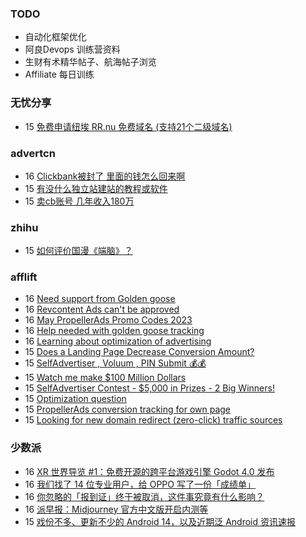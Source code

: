 ### TODO
-  自动化框架优化
-  阿良Devops 训练营资料
-  生财有术精华帖子、航海帖子浏览
-  Affiliate 每日训练

### 无忧分享
<!-- ruyo:START -->
-  15 [免费申请纽埃 RR.nu 免费域名 &lpar;支持21个二级域名&rpar;](https://51.ruyo.net/18379.html)<!-- ruyo:END -->

### advertcn
<!-- advertcn:START -->
-  16 [Clickbank被封了  里面的钱怎么回来啊](https://www.advertcn.com/forum.php?mod=viewthread&tid=110388)
-  15 [有没什么独立站建站的教程或软件](https://www.advertcn.com/forum.php?mod=viewthread&tid=110381)
-  15 [卖cb账号 几年收入180万](https://www.advertcn.com/forum.php?mod=viewthread&tid=110375)<!-- advertcn:END -->

### zhihu
<!-- zhihu:START -->
-  15 [如何评价国漫《端脑》？](http://www.zhihu.com/question/26912084/answer/3028389417?utm_campaign=rss&utm_medium=rss&utm_source=rss&utm_content=title)<!-- zhihu:END -->

### afflift
<!-- afflift:START -->
-  16 [Need support from Golden goose](https://afflift.com/f/threads/need-support-from-golden-goose.10934/)
-  16 [Revcontent Ads can&#39;t be approved](https://afflift.com/f/threads/revcontent-ads-cant-be-approved.10940/)
-  16 [May PropellerAds Promo Codes 2023](https://afflift.com/f/threads/may-propellerads-promo-codes-2023.10871/)
-  16 [Help needed with golden goose tracking](https://afflift.com/f/threads/help-needed-with-golden-goose-tracking.10908/)
-  16 [Learning about optimization of advertising](https://afflift.com/f/threads/learning-about-optimization-of-advertising.10927/)
-  15 [Does a Landing Page Decrease Conversion Amount?](https://afflift.com/f/threads/does-a-landing-page-decrease-conversion-amount.10912/)
-  15 [SelfAdvertiser , Voluum , PIN Submit 💰💰](https://afflift.com/f/threads/selfadvertiser-voluum-pin-submit-%F0%9F%92%B0%F0%9F%92%B0.10690/)
-  15 [Watch me make $100 Million Dollars](https://afflift.com/f/threads/watch-me-make-100-million-dollars.10915/)
-  15 [SelfAdvertiser Contest - $5,000 in Prizes - 2 Big Winners!](https://afflift.com/f/threads/selfadvertiser-contest-5-000-in-prizes-2-big-winners.10651/)
-  15 [Optimization question](https://afflift.com/f/threads/optimization-question.10747/)
-  15 [PropellerAds conversion tracking for own page](https://afflift.com/f/threads/propellerads-conversion-tracking-for-own-page.10939/)
-  15 [Looking for new domain redirect &lpar;zero-click&rpar; traffic sources](https://afflift.com/f/threads/looking-for-new-domain-redirect-zero-click-traffic-sources.10938/)<!-- afflift:END -->

### 少数派
<!-- sspai:START -->
-  16 [XR 世界导览 #1：免费开源的跨平台游戏引擎 Godot 4.0 发布](https://sspai.com/post/79498)
-  16 [我们找了 14 位专业用户，给 OPPO 写了一份「成绩单」](https://sspai.com/post/79830)
-  16 [你忽略的「报到证」终于被取消，这件事究竟有什么影响？](https://sspai.com/post/73399)
-  16 [派早报：Midjourney 官方中文版开启内测等](https://sspai.com/post/79825)
-  15 [戏份不多、更新不少的 Android 14，以及近期泛 Android 资讯速报](https://sspai.com/prime/story/zouzhe-230515)<!-- sspai:END -->
